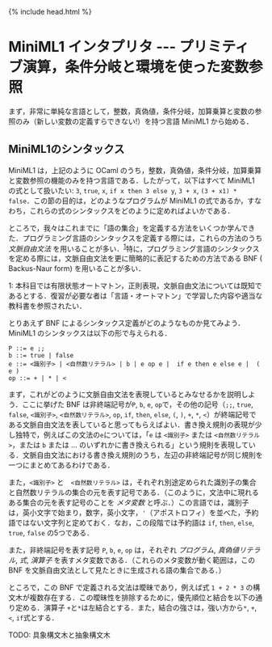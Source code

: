 {% include head.html %}

# MiniML1 インタプリタ --- プリミティブ演算，条件分岐と環境を使った変数参照

まず，非常に単純な言語として，整数，真偽値，条件分岐，加算乗算と変数の参照のみ（新しい変数の定義すらできない!）を持つ言語 MiniML1 から始める．

## MiniML1のシンタックス

MiniML1 は，上記のように OCaml のうち，整数，真偽値，条件分岐，加算乗算と変数参照の機能のみを持つ言語である．したがって，以下はすべて MiniML1 の式として扱いたい: `3`, `true`, `x`, `if x then 3 else y`, `3 + x`, `(3 + x1) * false`．この節の目的は，どのようなプログラムが MiniML1 の式であるか，すなわち，これらの式のシンタックスをどのように定めればよいかである．

ところで，我々はこれまでに「語の集合」を定義する方法をいくつか学んできた．プログラミング言語のシンタックスを定義する際には，これらの方法のうち _文脈自由文法_ を用いることが多い．<sup>[1](#fn1)</sup>特に，プログラミング言語のシンタックスを定める際には，文脈自由文法を更に簡略的に表記するための方法である BNF ( Backus-Naur form) を用いることが多い．

<a name="fn1">1</a>: 本科目では有限状態オートマトン，正則表現，文脈自由文法については既知であるとする．復習が必要な者は「言語・オートマトン」で学習した内容や適当な教科書を参照されたい．

とりあえず BNF によるシンタックス定義がどのようなものか見てみよう．MiniML1 のシンタックスは以下の形で与えられる．
<a name="#bnf"></a>
```
P ::= e ;;
b ::= true | false
e ::= <識別子> | <自然数リテラル> | b | e op e |  if e then e else e |  ( e )
op ::= + | * | <
```
まず，これがどのように文脈自由文法を表現しているとみなせるかを説明しよう．ここに挙げた BNF は非終端記号が`P`, `b`, `e`, `op`で，その他の記号（`;;`, `true`, `false`, `<識別子>`, `<自然数リテラル>`, `op`, `if`, `then`, `else`, `(`, `)`, `+`, `*`, `<`）が終端記号である文脈自由文法を表していると思ってもらえばよい．書き換え規則の表現が少し独特で，例えばこの文法の`e`については，「`e` は `<識別子>` または `<自然数リテラル>`，または `b` または ... のいずれかに書き換えられる」という規則を表現している．文脈自由文法における書き換え規則のうち，左辺の非終端記号が同じ規則を一つにまとめてあるわけである．

また，`<識別子>` と　`<自然数リテラル>` は，それぞれ別途定められた識別子の集合と自然数リテラルの集合の元を表す記号である．（このように，文法中に現れるある集合の元を表す記号のことを _メタ変数_ と呼ぶ．）この言語では，識別子は，英小文字で始まり，数字，英小文字，`'`（アポストロフィ）を並べた，予約語ではない文字列と定めておく．なお，この段階では予約語は `if`, `then`, `else`, `true`, `false` の5つである．

また，非終端記号を表す記号 `P`, `b`, `e`, `op` は，それぞれ _プログラム_, _真偽値リテラル_, _式_, _演算子_ を表すメタ変数である．（これらのメタ変数が動く範囲は，この BNF を文脈自由文法として見たときに生成される語の集合である．）

ところで，この BNF で定義される文法は曖昧であり，例えば式 `1 + 2 * 3` の構文木が複数存在する．この曖昧性を排除するために，優先順位と結合を以下の通り定める．演算子 `+`と`*`は左結合とする．また，結合の強さは，強い方から`*`, `+`, `<`, `if`式とする．

TODO: 具象構文木と抽象構文木